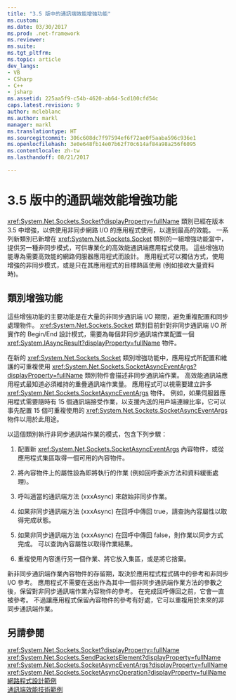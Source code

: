 ```yaml
---
title: "3.5 版中的通訊端效能增強功能"
ms.custom: 
ms.date: 03/30/2017
ms.prod: .net-framework
ms.reviewer: 
ms.suite: 
ms.tgt_pltfrm: 
ms.topic: article
dev_langs:
- VB
- CSharp
- C++
- jsharp
ms.assetid: 225aa5f9-c54b-4620-ab64-5cd100cfd54c
caps.latest.revision: 9
author: mcleblanc
ms.author: markl
manager: markl
ms.translationtype: HT
ms.sourcegitcommit: 306c608dc7f97594ef6f72ae0f5aaba596c936e1
ms.openlocfilehash: 3e0e648fb14e07b62f70c614af84a98a256f6095
ms.contentlocale: zh-tw
ms.lasthandoff: 08/21/2017

---
```

# <a name="socket-performance-enhancements-in-version-35"></a>3.5 版中的通訊端效能增強功能
<xref:System.Net.Sockets.Socket?displayProperty=fullName> 類別已經在版本 3.5 中增強，以供使用非同步網路 I/O 的應用程式使用，以達到最高的效能。 一系列新類別已新增在 <xref:System.Net.Sockets.Socket> 類別的一組增強功能當中，提供另一種非同步模式，可供專業化的高效能通訊端應用程式使用。 這些增強功能專為需要高效能的網路伺服器應用程式而設計。 應用程式可以獨佔方式，使用增強的非同步模式，或是只在其應用程式的目標熱區使用 (例如接收大量資料時)。  
  
## <a name="class-enhancements"></a>類別增強功能  
 這些增強功能的主要功能是在大量的非同步通訊端 I/O 期間，避免重複配置和同步處理物件。 <xref:System.Net.Sockets.Socket> 類別目前針對非同步通訊端 I/O 所實作的 Begin/End 設計模式，需要為每個非同步通訊端作業配置一個 <xref:System.IAsyncResult?displayProperty=fullName> 物件。  
  
 在新的 <xref:System.Net.Sockets.Socket> 類別增強功能中，應用程式所配置和維護的可重複使用 <xref:System.Net.Sockets.SocketAsyncEventArgs?displayProperty=fullName> 類別物件會描述非同步通訊端作業。 高效能通訊端應用程式最知道必須維持的重疊通訊端作業量。 應用程式可以視需要建立許多 <xref:System.Net.Sockets.SocketAsyncEventArgs> 物件。 例如，如果伺服器應用程式需要隨時有 15 個通訊端接受作業，以支援內送的用戶端連線比率，它可以事先配置 15 個可重複使用的 <xref:System.Net.Sockets.SocketAsyncEventArgs> 物件以用於此用途。  
  
 以這個類別執行非同步通訊端作業的模式，包含下列步驟：  
  
1.  配置新 <xref:System.Net.Sockets.SocketAsyncEventArgs> 內容物件，或從應用程式集區取得一個可用的內容物件。  
  
2.  將內容物件上的屬性設為即將執行的作業 (例如回呼委派方法和資料緩衝處理)。  
  
3.  呼叫適當的通訊端方法 (xxxAsync) 來啟始非同步作業。  
  
4.  如果非同步通訊端方法 (xxxAsync) 在回呼中傳回 true，請查詢內容屬性以取得完成狀態。  
  
5.  如果非同步通訊端方法 (xxxAsync) 在回呼中傳回 false，則作業以同步方式完成。 可以查詢內容屬性以取得作業結果。  
  
6.  重複使用內容進行另一個作業、將它放入集區，或是將它捨棄。  
  
 新非同步通訊端作業內容物件的存留期，取決於應用程式程式碼中的參考和非同步 I/O 參考。 應用程式不需要在送出作為其中一個非同步通訊端作業方法的參數之後，保留對非同步通訊端作業內容物件的參考。 在完成回呼傳回之前，它會一直被參考。 不過讓應用程式保留內容物件的參考有好處，它可以重複用於未來的非同步通訊端作業。  
  
## <a name="see-also"></a>另請參閱  
 <xref:System.Net.Sockets.Socket?displayProperty=fullName>   
 <xref:System.Net.Sockets.SendPacketsElement?displayProperty=fullName>   
 <xref:System.Net.Sockets.SocketAsyncEventArgs?displayProperty=fullName>   
 <xref:System.Net.Sockets.SocketAsyncOperation?displayProperty=fullName>   
 [網路程式設計範例](../../../docs/framework/network-programming/network-programming-samples.md)   
 [通訊端效能技術範例](http://go.microsoft.com/fwlink/?LinkID=179570)

